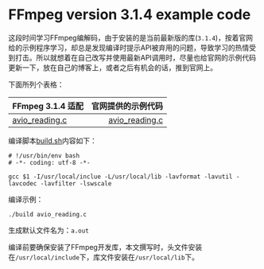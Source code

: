 # FFmpeg version 3.1.4 example code

这段时间学习FFmpeg编解码，由于安装的是当前最新版的库(`3.1.4`)，按着官网给的示例程序学习，却总是发现编译时提示API被弃用的问题，导致学习的热情受到打击。所以就想着在自己改写并使用最新API调用时，尽量也给官网的示例代码更新一下，放在自己的博客上，或者之后有机会的话，推到官网上。

下面所列个表格：

FFmpeg 3.1.4 适配 | 官网提供的示例代码
:---|---:
[avio_reading.c](/assets/ffmpeg-code/example-3.1.4/avio_reading.c)| [avio_reading.c](https://ffmpeg.org/doxygen/trunk/avio_reading_8c-example.html)


编译脚本[build.sh](/assets/ffmpeg-code/example-3.1.4/build.sh)内容如下：

``` 
# !/usr/bin/env bash
# -*- coding: utf-8 -*-

gcc $1 -I/usr/local/inclue -L/usr/local/lib -lavformat -lavutil -lavcodec -lavfilter -lswscale
```

编译示例：

```
./build avio_reading.c
```

生成默认文件名为：`a.out`

编译前要确保安装了FFmpeg开发库，本文撰写时，头文件安装在`/usr/local/include`下，库文件安装在`/usr/local/lib`下。

